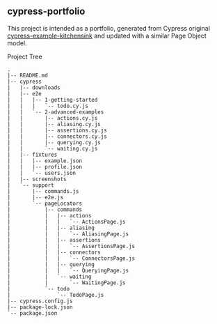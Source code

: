 ## cypress-portfolio
This project is intended as a portfolio, generated from Cypress original [cypress-example-kitchensink](https://github.com/cypress-io/cypress-example-kitchensink) and updated with a similar Page Object model.

Project Tree
```
.
|-- README.md
|-- cypress
|   |-- downloads
|   |-- e2e
|   |   |-- 1-getting-started
|   |   |   `-- todo.cy.js
|   |   `-- 2-advanced-examples
|   |       |-- actions.cy.js
|   |       |-- aliasing.cy.js
|   |       |-- assertions.cy.js
|   |       |-- connectors.cy.js
|   |       |-- querying.cy.js
|   |       `-- waiting.cy.js
|   |-- fixtures
|   |   |-- example.json
|   |   |-- profile.json
|   |   `-- users.json
|   |-- screenshots
|   `-- support
|       |-- commands.js
|       |-- e2e.js
|       `-- pageLocators
|           |-- commands
|           |   |-- actions
|           |   |   `-- ActionsPage.js
|           |   |-- aliasing
|           |   |   `-- AliasingPage.js
|           |   |-- assertions
|           |   |   `-- AssertionsPage.js
|           |   |-- connectors
|           |   |   `-- ConnectorsPage.js
|           |   |-- querying
|           |   |   `-- QueryingPage.js
|           |   `-- waiting
|           |       `-- WaitingPage.js
|           `-- todo
|               `-- TodoPage.js
|-- cypress.config.js
|-- package-lock.json
`-- package.json
```

